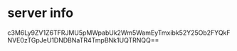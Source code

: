 # server info

c3M6Ly9ZV1Z6TFRJMU5pMWpabUk2Wm5WamEyTmxibk52Y25Ob2FYQkFNVE0zTGpJeU1DNDBNaTR4TmpBNk1UQTRNQQ==
